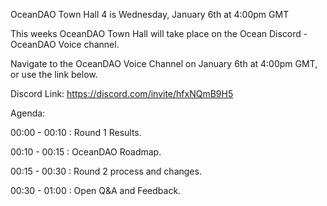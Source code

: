 OceanDAO Town Hall 4 is Wednesday, January 6th at 4:00pm GMT

This weeks OceanDAO Town Hall will take place on the Ocean Discord - OceanDAO Voice channel.

Navigate to the OceanDAO Voice Channel on January 6th at 4:00pm GMT, or use the link below.

Discord Link:
https://discord.com/invite/hfxNQmB9H5

Agenda:

00:00 - 00:10 : Round 1 Results.

00:10 - 00:15 : OceanDAO Roadmap.

00:15 - 00:30 : Round 2 process and changes.

00:30 - 01:00 : Open Q&A and Feedback.
